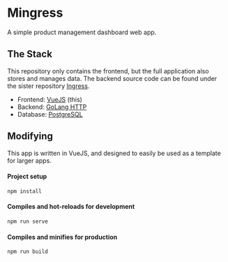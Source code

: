 # Mingress
A simple product management dashboard web app.

## The Stack
This repository only contains the frontend, but the full application also stores and manages data. The backend source code can be found under the sister repository [Ingress](https://github.com/mtxrii/Ingress).

- Frontend: [VueJS](https://vuejs.org/) (this)
- Backend: [GoLang HTTP](https://golang.org/pkg/net/http/)
- Database: [PostgreSQL](https://www.postgresql.org/)

## Modifying
This app is written in VueJS, and designed to easily be used as a template for larger apps.

#### Project setup
```
npm install
```

#### Compiles and hot-reloads for development
```
npm run serve
```

#### Compiles and minifies for production
```
npm run build
```
